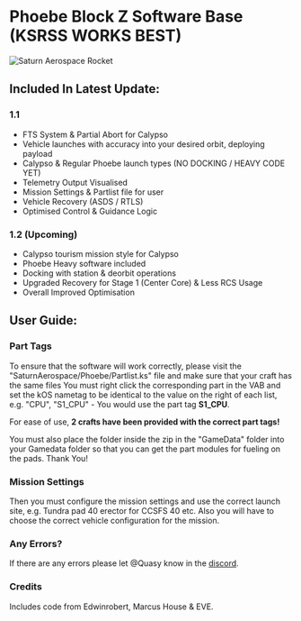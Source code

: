 # Phoebe Block Z Software Base (KSRSS WORKS BEST)

![Saturn Aerospace Rocket](https://cdn.discordapp.com/attachments/1156113285461069884/1179527821161406565/Screenshot_1146.png?ex=657a1be3&is=6567a6e3&hm=41c9b9b6406c6a9ac0393158af6c7ccd8a2b405773329c4541443e41cb9e8601&)

## Included In Latest Update:
### 1.1
- FTS System & Partial Abort for Calypso
- Vehicle launches with accuracy into your desired orbit, deploying payload
- Calypso & Regular Phoebe launch types (NO DOCKING / HEAVY CODE YET)
- Telemetry Output Visualised
- Mission Settings & Partlist file for user
- Vehicle Recovery (ASDS / RTLS)
- Optimised Control & Guidance Logic
### 1.2 (Upcoming)
- Calypso tourism mission style for Calypso
- Phoebe Heavy software included
- Docking with station & deorbit operations
- Upgraded Recovery for Stage 1 (Center Core) & Less RCS Usage
- Overall Improved Optimisation 

## User Guide:
### Part Tags
To ensure that the software will work correctly, please visit the "SaturnAerospace/Phoebe/Partlist.ks" file and make sure that your craft has the same files
You must right click the corresponding part in the VAB and set the kOS nametag to be identical to the value on the right of each list, e.g. "CPU", "S1_CPU" - You would use the part tag **S1_CPU**.

For ease of use, **2 crafts have been provided with the correct part tags!**

You must also place the folder inside the zip in the "GameData" folder into your Gamedata folder so that you can get the part modules for fueling on the pads. Thank You!

### Mission Settings
Then you must configure the mission settings and use the correct launch site, e.g. Tundra pad 40 erector for CCSFS 40 etc.
Also you will have to choose the correct vehicle configuration for the mission.

### Any Errors?
If there are any errors please let @Quasy know in the [discord](https://discord.gg/bDEvPbTEyj).

### Credits
Includes code from Edwinrobert, Marcus House & EVE.
